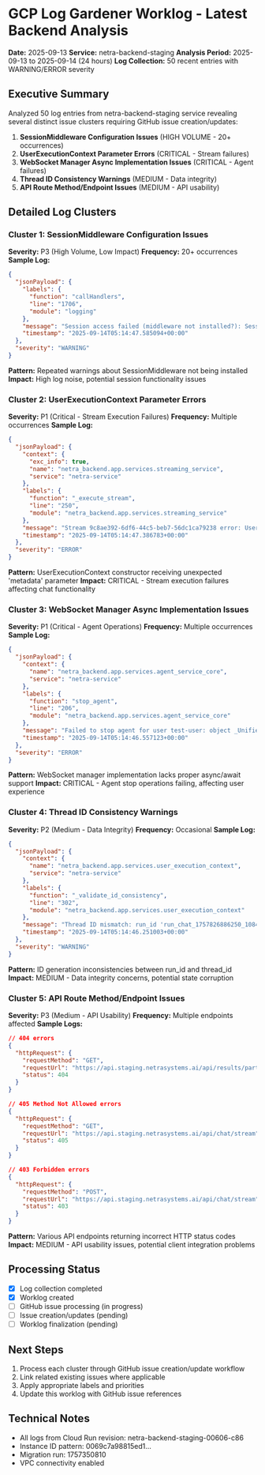 # GCP Log Gardener Worklog - Latest Backend Analysis
**Date:** 2025-09-13
**Service:** netra-backend-staging
**Analysis Period:** 2025-09-13 to 2025-09-14 (24 hours)
**Log Collection:** 50 recent entries with WARNING/ERROR severity

## Executive Summary
Analyzed 50 log entries from netra-backend-staging service revealing several distinct issue clusters requiring GitHub issue creation/updates:

1. **SessionMiddleware Configuration Issues** (HIGH VOLUME - 20+ occurrences)
2. **UserExecutionContext Parameter Errors** (CRITICAL - Stream failures)
3. **WebSocket Manager Async Implementation Issues** (CRITICAL - Agent failures)
4. **Thread ID Consistency Warnings** (MEDIUM - Data integrity)
5. **API Route Method/Endpoint Issues** (MEDIUM - API usability)

## Detailed Log Clusters

### Cluster 1: SessionMiddleware Configuration Issues
**Severity:** P3 (High Volume, Low Impact)
**Frequency:** 20+ occurrences
**Sample Log:**
```json
{
  "jsonPayload": {
    "labels": {
      "function": "callHandlers",
      "line": "1706",
      "module": "logging"
    },
    "message": "Session access failed (middleware not installed?): SessionMiddleware must be installed to access request.session",
    "timestamp": "2025-09-14T05:14:47.585094+00:00"
  },
  "severity": "WARNING"
}
```
**Pattern:** Repeated warnings about SessionMiddleware not being installed
**Impact:** High log noise, potential session functionality issues

### Cluster 2: UserExecutionContext Parameter Errors
**Severity:** P1 (Critical - Stream Execution Failures)
**Frequency:** Multiple occurrences
**Sample Log:**
```json
{
  "jsonPayload": {
    "context": {
      "exc_info": true,
      "name": "netra_backend.app.services.streaming_service",
      "service": "netra-service"
    },
    "labels": {
      "function": "_execute_stream",
      "line": "250",
      "module": "netra_backend.app.services.streaming_service"
    },
    "message": "Stream 9c8ae392-6df6-44c5-beb7-56dc1ca79238 error: UserExecutionContext.__init__() got an unexpected keyword argument 'metadata'",
    "timestamp": "2025-09-14T05:14:47.386783+00:00"
  },
  "severity": "ERROR"
}
```
**Pattern:** UserExecutionContext constructor receiving unexpected 'metadata' parameter
**Impact:** CRITICAL - Stream execution failures affecting chat functionality

### Cluster 3: WebSocket Manager Async Implementation Issues
**Severity:** P1 (Critical - Agent Operations)
**Frequency:** Multiple occurrences
**Sample Log:**
```json
{
  "jsonPayload": {
    "context": {
      "name": "netra_backend.app.services.agent_service_core",
      "service": "netra-service"
    },
    "labels": {
      "function": "stop_agent",
      "line": "206",
      "module": "netra_backend.app.services.agent_service_core"
    },
    "message": "Failed to stop agent for user test-user: object _UnifiedWebSocketManagerImplementation can't be used in 'await' expression",
    "timestamp": "2025-09-14T05:14:46.557123+00:00"
  },
  "severity": "ERROR"
}
```
**Pattern:** WebSocket manager implementation lacks proper async/await support
**Impact:** CRITICAL - Agent stop operations failing, affecting user experience

### Cluster 4: Thread ID Consistency Warnings
**Severity:** P2 (Medium - Data Integrity)
**Frequency:** Occasional
**Sample Log:**
```json
{
  "jsonPayload": {
    "context": {
      "name": "netra_backend.app.services.user_execution_context",
      "service": "netra-service"
    },
    "labels": {
      "function": "_validate_id_consistency",
      "line": "302",
      "module": "netra_backend.app.services.user_execution_context"
    },
    "message": "Thread ID mismatch: run_id 'run_chat_1757826886250_1084_b4c0bd77' extracted to 'chat_1757826886250' but thread_id is 'thread_test-use_thread_n_chat_1757826886249_1083_5b059ee4'. This may indicate inconsistent ID generation.",
    "timestamp": "2025-09-14T05:14:46.251003+00:00"
  },
  "severity": "WARNING"
}
```
**Pattern:** ID generation inconsistencies between run_id and thread_id
**Impact:** MEDIUM - Data integrity concerns, potential state corruption

### Cluster 5: API Route Method/Endpoint Issues
**Severity:** P3 (Medium - API Usability)
**Frequency:** Multiple endpoints affected
**Sample Logs:**
```json
// 404 errors
{
  "httpRequest": {
    "requestMethod": "GET",
    "requestUrl": "https://api.staging.netrasystems.ai/api/results/partial",
    "status": 404
  }
}

// 405 Method Not Allowed errors
{
  "httpRequest": {
    "requestMethod": "GET",
    "requestUrl": "https://api.staging.netrasystems.ai/api/chat/stream",
    "status": 405
  }
}

// 403 Forbidden errors
{
  "httpRequest": {
    "requestMethod": "POST",
    "requestUrl": "https://api.staging.netrasystems.ai/api/chat/stream",
    "status": 403
  }
}
```
**Pattern:** Various API endpoints returning incorrect HTTP status codes
**Impact:** MEDIUM - API usability issues, potential client integration problems

## Processing Status
- [x] Log collection completed
- [x] Worklog created
- [ ] GitHub issue processing (in progress)
- [ ] Issue creation/updates (pending)
- [ ] Worklog finalization (pending)

## Next Steps
1. Process each cluster through GitHub issue creation/update workflow
2. Link related existing issues where applicable
3. Apply appropriate labels and priorities
4. Update this worklog with GitHub issue references

## Technical Notes
- All logs from Cloud Run revision: netra-backend-staging-00606-c86
- Instance ID pattern: 0069c7a98815ed1...
- Migration run: 1757350810
- VPC connectivity enabled